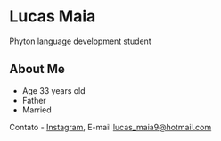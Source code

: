 # Lucas Maia

Phyton language development student

## About Me

- Age 33 years old 
- Father 
- Married

Contato - [Instagram](https://www.instagram.com/l.maiaa/), E-mail lucas_maia9@hotmail.com
